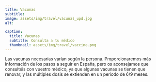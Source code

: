 ```yaml
---
title: Vacunas
subtitle: 
image: assets/img/travel/vacunas_upd.jpg
alt:

caption:
  title: Vacunas
  subtitle: Consulta a tu médico
  thumbnail: assets/img/travel/vaccine.png
---
```


Las vacunas necesarias varían según la persona. Proporcionaremos más información de los pasos a seguir en España, pero os aconsejamos que consultéis con vuestro médico, ya que algunas vacunas se tienen que renovar, y las múltiples dosis se extienden en un periodo de 6/9 meses.